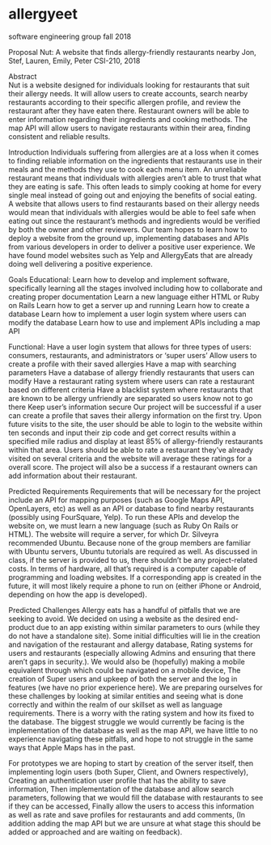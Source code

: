 # allergyeet
software engineering group fall 2018

Proposal 
Nut: A website that finds allergy-friendly restaurants nearby
Jon, Stef, Lauren, Emily, Peter
CSI-210, 2018

Abstract  
	Nut is a website designed for individuals looking for restaurants that suit their allergy needs. It will allow users to create accounts, search nearby restaurants according to their specific allergen profile, and review the restaurant after they have eaten there. Restaurant owners will be able to enter information regarding their ingredients and cooking methods. The map API will allow users to navigate restaurants within their area, finding consistent and reliable results. 

Introduction 
	Individuals suffering from allergies are at a loss when it comes to finding reliable information on the ingredients that restaurants use in their meals and the methods they use to cook each menu item. An unreliable restaurant means that individuals with allergies aren’t able to trust that what they are eating is safe. This often leads to simply cooking at home for every single meal instead of going out and enjoying the benefits of social eating. A website that allows users to find restaurants based on their allergy needs would mean that individuals with allergies would be able to feel safe when eating out since the restaurant’s methods and ingredients would be verified by both the owner and other reviewers. Our team hopes to learn how to deploy a website from the ground up, implementing databases and APIs from various developers in order to deliver a positive user experience. We have found model websites such as Yelp and AllergyEats that are already doing well delivering a positive experience. 


Goals
Educational:
Learn how to develop and implement software, specifically learning all the stages involved including how to collaborate and creating proper documentation
Learn a new language either HTML or Ruby on Rails
Learn how to get a server up and running
Learn how to create a database
Learn how to implement a user login system where users can modify the database
Learn how to use and implement APIs including a map API

Functional:
Have a user login system that allows for three types of users: consumers, restaurants, and administrators or ‘super users’
Allow users to create a profile with their saved allergies
Have a map with searching parameters
Have a database of allergy friendly restaurants that users can modify
Have a restaurant rating system where users can rate a restaurant based on different criteria
Have a blacklist system where restaurants that are known to be allergy unfriendly are separated so users know not to go there
Keep user’s information secure
Our project will be successful if a user can create a profile that saves their allergy information on the first try. Upon future visits to the site, the user should be able to login to the website within ten seconds and input their zip code and get correct results within a specified mile radius and display at least 85% of allergy-friendly restaurants within that area. Users should be able to rate a restaurant they’ve already visited on several criteria and the website will average these ratings for a overall score. The project will also be a success if a restaurant owners can add information about their restaurant.

Predicted Requirements
	Requirements that will be necessary for the project include an API for mapping purposes (such as Google Maps API, OpenLayers, etc) as well as an API or database to find nearby restaurants (possibly using FourSquare, Yelp).  To run these APIs and develop the website on, we must learn a new language (such as Ruby On Rails or HTML). The website will require a server, for which Dr. Silveyra recommended Ubuntu. Because none of the group members are familiar with Ubuntu servers, Ubuntu tutorials are required as well. As discussed in class, if the server is provided to us, there shouldn’t be any project-related costs. In terms of hardware, all that’s required is a computer capable of programming and loading websites. If a corresponding app is created in the future, it will most likely require a phone to run on (either iPhone or Android, depending on how the app is developed). 
 
Predicted Challenges
 	Allergy eats has a handful of pitfalls that we are seeking to avoid.  We decided on using a website as the desired end-product due to an app existing within similar parameters to ours  (while they do not have a standalone site).  Some initial difficulties will lie in the creation and navigation of the restaurant and allergy database, Rating systems for users and restaurants (especially allowing Admins and ensuring that there aren’t gaps in security.).  We would also be (hopefully) making a mobile equivalent through which could be navigated on a mobile device, The creation of Super users and upkeep of both the server and the log in features (we have no prior experience here).  We are preparing ourselves for these challenges by looking at similar entities and seeing what is done correctly and within the realm of our skillset as well as language requirements.  There is a worry with the rating system and how its fixed to the database.  The biggest struggle we would currently be facing is the implementation of the database as well as the map API, we have little to no experience navigating these pitfalls, and hope to not struggle in the same ways that Apple Maps has in the past.

For prototypes we are hoping to start by creation of the server itself, then implementing login users (both Super, Client, and Owners respectively), Creating an authentication user profile that has the ability to save information, Then implementation of the database and allow search parameters, following that we would fill the database with restaurants to see if they can be accessed, Finally allow the users to access this information as well as rate and save profiles for restaurants and add comments,  (In addition adding the map API but we are unsure at what stage this should be added or approached and are waiting on feedback).


